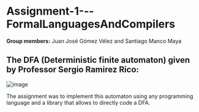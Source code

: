 # Assignment-1---FormalLanguagesAndCompilers

**Group members:** Juan José Gómez Vélez and Santiago Manco Maya

## The DFA (Deterministic finite automaton) given by Professor Sergio Ramirez Rico:

![image](https://github.com/Manco312/Assignment-1---FormalLanguagesAndCompilers/assets/129436458/15363993-4314-46bf-91e5-12b457c9c195)

The assignment was to implement this automaton using any programming language and a library that allows to directly code a DFA.


